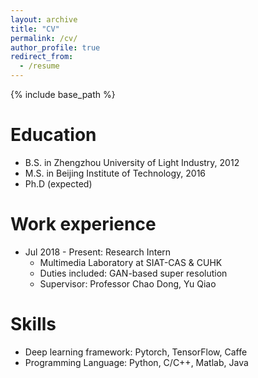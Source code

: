 ```yaml
---
layout: archive
title: "CV"
permalink: /cv/
author_profile: true
redirect_from:
  - /resume
---
```


{% include base_path %}

Education
======
* B.S. in Zhengzhou University of Light Industry, 2012
* M.S. in Beijing Institute of Technology, 2016
* Ph.D (expected)

Work experience
======
* Jul 2018 - Present: Research Intern
  * Multimedia Laboratory at SIAT-CAS & CUHK
  * Duties included: GAN-based super resolution
  * Supervisor: Professor Chao Dong, Yu Qiao

Skills
======
* Deep learning framework: Pytorch, TensorFlow, Caffe
* Programming Language: Python, C/C++, Matlab, Java


